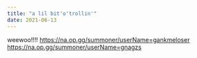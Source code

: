 ```yaml
---
title: "a lil bit'o'trollin'"
date: 2021-06-13
---
```

weewoo!!!!
https://na.op.gg/summoner/userName=gankmeloser
https://na.op.gg/summoner/userName=gnagzs
